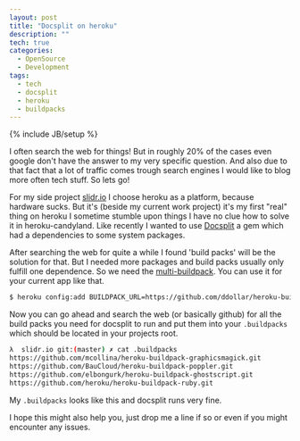```yaml
---
layout: post
title: "Docsplit on heroku"
description: ""
tech: true
categories:
  - OpenSource
  - Development
tags:
  - tech
  - docsplit
  - heroku
  - buildpacks
---
```

{% include JB/setup %}

I often search the web for things! But in roughly 20% of the cases even google don't have the answer to my very specific question. And also due to that fact that a lot of traffic comes trough search engines I would like to blog more often tech stuff. So lets go!

For my side project [slidr.io](http://slidr.io) I choose heroku as a platform, because hardware sucks. But it's (beside my current work project) it's my first "real" thing on heroku I sometime stumble upon things I have no clue how to solve it in heroku-candyland. Like recently I wanted to use [Docsplit](http://documentcloud.github.io/docsplit/) a gem which had a dependencies to some system packages.

After searching the web for quite a while I found 'build packs' will be the solution for that. But I needed more packages and build packs usually only fulfill one dependence. So we need the [multi-buildpack](https://github.com/ddollar/heroku-buildpack-multi). You can use it for your current app like that.

```bash
$ heroku config:add BUILDPACK_URL=https://github.com/ddollar/heroku-buildpack-multi.git
```

Now you can go ahead and search the web (or basically github) for all the build packs you need for docsplit to run and put them into your `.buildpacks` which should be located in your projects root.

```bash
λ  slidr.io git:(master) ✗ cat .buildpacks
https://github.com/mcollina/heroku-buildpack-graphicsmagick.git
https://github.com/BauCloud/heroku-buildpack-poppler.git
https://github.com/elbongurk/heroku-buildpack-ghostscript.git
https://github.com/heroku/heroku-buildpack-ruby.git
```

My `.buildpacks` looks like this and docsplit runs very fine.

I hope this might also help you, just drop me a line if so or even if you might encounter any issues.
